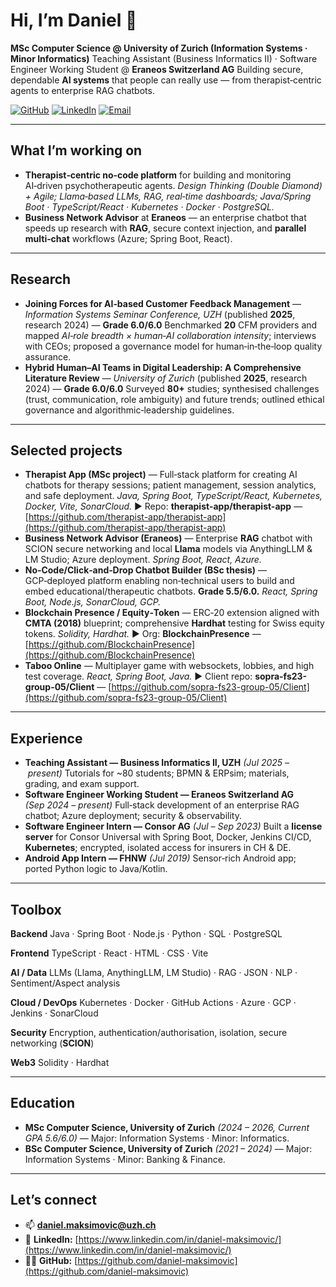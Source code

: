 # Hi, I’m Daniel 👋

**MSc Computer Science @ University of Zurich (Information Systems · Minor Informatics)**
Teaching Assistant (Business Informatics II) · Software Engineer Working Student @ **Eraneos Switzerland AG**
Building secure, dependable **AI systems** that people can really use — from therapist‑centric agents to enterprise RAG chatbots.

[![GitHub](https://img.shields.io/badge/GitHub-daniel--maksimovic-181717?logo=github)](https://github.com/daniel-maksimovic)
[![LinkedIn](https://img.shields.io/badge/LinkedIn-daniel--maksimovic-0A66C2?logo=linkedin\&logoColor=white)](https://www.linkedin.com/in/daniel-maksimovic/)
[![Email](https://img.shields.io/badge/Email-daniel.maksimovic%40uzh.ch-D14836?logo=gmail\&logoColor=white)](mailto:daniel.maksimovic@uzh.ch)

---

## What I’m working on

* **Therapist‑centric no‑code platform** for building and monitoring AI‑driven psychotherapeutic agents.
  *Design Thinking (Double Diamond) + Agile; Llama‑based LLMs, RAG, real‑time dashboards; Java/Spring Boot · TypeScript/React · Kubernetes · Docker · PostgreSQL.*
* **Business Network Advisor** at **Eraneos** — an enterprise chatbot that speeds up research with **RAG**, secure context injection, and **parallel multi‑chat** workflows (Azure; Spring Boot, React).

---

## Research

* **Joining Forces for AI‑based Customer Feedback Management** — *Information Systems Seminar Conference, UZH* (published **2025**, research 2024) — **Grade 6.0/6.0**
  Benchmarked **20** CFM providers and mapped *AI‑role breadth × human‑AI collaboration intensity*; interviews with CEOs; proposed a governance model for human‑in‑the‑loop quality assurance.
* **Hybrid Human–AI Teams in Digital Leadership: A Comprehensive Literature Review** — *University of Zurich* (published **2025**, research 2024) — **Grade 6.0/6.0**
  Surveyed **80+** studies; synthesised challenges (trust, communication, role ambiguity) and future trends; outlined ethical governance and algorithmic‑leadership guidelines.

---

## Selected projects

* **Therapist App (MSc project)** — Full‑stack platform for creating AI chatbots for therapy sessions; patient management, session analytics, and safe deployment.
  *Java, Spring Boot, TypeScript/React, Kubernetes, Docker, Vite, SonarCloud.*
  ▶︎ Repo: **therapist-app/therapist-app** — [https://github.com/therapist-app/therapist-app](https://github.com/therapist-app/therapist-app)
* **Business Network Advisor (Eraneos)** — Enterprise **RAG** chatbot with SCION secure networking and local **Llama** models via AnythingLLM & LM Studio; Azure deployment.
  *Spring Boot, React, Azure.*
* **No‑Code/Click‑and‑Drop Chatbot Builder (BSc thesis)** — GCP‑deployed platform enabling non‑technical users to build and embed educational/therapeutic chatbots. **Grade 5.5/6.0.**
  *React, Spring Boot, Node.js, SonarCloud, GCP.*
* **Blockchain Presence / Equity‑Token** — ERC‑20 extension aligned with **CMTA (2018)** blueprint; comprehensive **Hardhat** testing for Swiss equity tokens.
  *Solidity, Hardhat.*
  ▶︎ Org: **BlockchainPresence** — [https://github.com/BlockchainPresence](https://github.com/BlockchainPresence)
* **Taboo Online** — Multiplayer game with websockets, lobbies, and high test coverage.
  *React, Spring Boot, Java.*
  ▶︎ Client repo: **sopra-fs23-group-05/Client** — [https://github.com/sopra-fs23-group-05/Client](https://github.com/sopra-fs23-group-05/Client)

---

## Experience

* **Teaching Assistant — Business Informatics II, UZH** *(Jul 2025 – present)*
  Tutorials for \~80 students; BPMN & ERPsim; materials, grading, and exam support.
* **Software Engineer Working Student — Eraneos Switzerland AG** *(Sep 2024 – present)*
  Full‑stack development of an enterprise RAG chatbot; Azure deployment; security & observability.
* **Software Engineer Intern — Consor AG** *(Jul – Sep 2023)*
  Built a **license server** for Consor Universal with Spring Boot, Docker, Jenkins CI/CD, **Kubernetes**; encrypted, isolated access for insurers in CH & DE.
* **Android App Intern — FHNW** *(Jul 2019)*
  Sensor‑rich Android app; ported Python logic to Java/Kotlin.

---

## Toolbox

**Backend**
Java · Spring Boot · Node.js · Python · SQL · PostgreSQL

**Frontend**
TypeScript · React · HTML · CSS · Vite

**AI / Data**
LLMs (Llama, AnythingLLM, LM Studio) · RAG · JSON · NLP · Sentiment/Aspect analysis

**Cloud / DevOps**
Kubernetes · Docker · GitHub Actions · Azure · GCP · Jenkins · SonarCloud

**Security**
Encryption, authentication/authorisation, isolation, secure networking (**SCION**)

**Web3**
Solidity · Hardhat

---

## Education

* **MSc Computer Science, University of Zurich** *(2024 – 2026, Current GPA 5.6/6.0)* — Major: Information Systems · Minor: Informatics.
* **BSc Computer Science, University of Zurich** *(2021 – 2024)* — Major: Information Systems · Minor: Banking & Finance.

---

## Let’s connect

* 📫 **[daniel.maksimovic@uzh.ch](mailto:daniel.maksimovic@uzh.ch)**
* 💼 **LinkedIn:** [https://www.linkedin.com/in/daniel-maksimovic/](https://www.linkedin.com/in/daniel-maksimovic/)
* 🧑‍💻 **GitHub:** [https://github.com/daniel-maksimovic](https://github.com/daniel-maksimovic)
